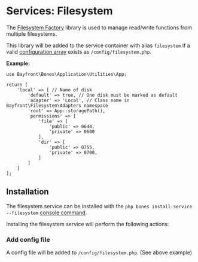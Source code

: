 # Services: Filesystem

The [Filesystem Factory](https://github.com/bayfrontmedia/filesystem-factory) library is used
to manage read/write functions from multiple filesystems.

This library will be added to the service container with alias `filesystem` if a valid 
[configuration array](https://github.com/bayfrontmedia/filesystem-factory#configuration-array) exists as `/config/filesystem.php`.

**Example:**

```
use Bayfront\Bones\Application\Utilities\App;

return [
    'local' => [ // Name of disk
        'default' => true, // One disk must be marked as default
        'adapter' => 'Local', // Class name in Bayfront\Filesystem\Adapters namespace
        'root' => App::storagePath(),
        'permissions' => [
            'file' => [
                'public' => 0644,
                'private' => 0600
            ],
            'dir' => [
                'public' => 0755,
                'private' => 0700,
            ]
        ]
    ]
];
``` 

## Installation

The filesystem service can be installed with the `php bones install:service --filesystem` [console command](../usage/console.md).

Installing the filesystem service will perform the following actions:

### Add config file

A config file will be added to `/config/filesystem.php`. (See above example)